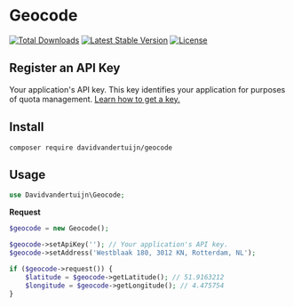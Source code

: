 # Geocode

<a href="https://packagist.org/packages/davidvandertuijn/geocode"><img src="https://poser.pugx.org/davidvandertuijn/geocode/d/total.svg" alt="Total Downloads"></a>
<a href="https://packagist.org/packages/davidvandertuijn/geocode"><img src="https://poser.pugx.org/davidvandertuijn/geocode/v/stable.svg" alt="Latest Stable Version"></a>
<a href="https://packagist.org/packages/davidvandertuijn/geocode"><img src="https://poser.pugx.org/davidvandertuijn/geocode/license.svg" alt="License"></a>

## Register an API Key

Your application's API key. This key identifies your application for purposes of quota management. <a href="https://developers.google.com/maps/documentation/geocoding/get-api-key">Learn how to get a key.</a>

## Install

```
composer require davidvandertuijn/geocode
```
## Usage

```php
use Davidvandertuijn\Geocode;
```

**Request**

```php
$geocode = new Geocode();

$geocode->setApiKey(''); // Your application's API key.
$geocode->setAddress('Westblaak 180, 3012 KN, Rotterdam, NL');

if ($geocode->request()) {
    $latitude = $geocode->getLatitude(); // 51.9163212
    $longitude = $geocode->getLongitude(); // 4.475754
}
```